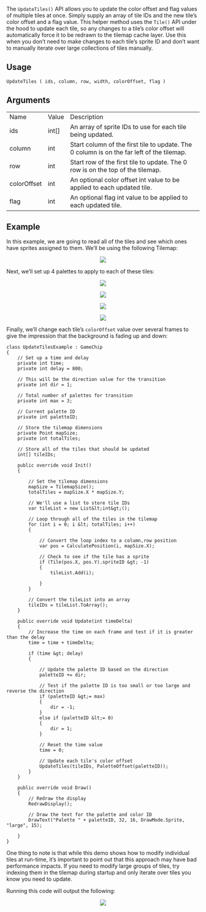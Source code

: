 The `UpdateTiles()` API allows you to update the color offset and flag values of multiple tiles at once. Simply supply an array of tile IDs and the new tile’s color offset and a flag value. This helper method uses the `Tile()` API under the hood to update each tile, so any changes to a tile’s color offset will automatically force it to be redrawn to the tilemap cache layer. Use this when you don’t need to make changes to each tile’s sprite ID and don’t want to manually iterate over large collections of tiles manually.

## Usage

`UpdateTiles ( ids, column, row, width, colorOffset, flag )`

## Arguments

<table>
  <tr>
    <td>Name</td>
    <td>Value</td>
    <td>Description</td>
  </tr>
  <tr>
    <td>ids</td>
    <td>int[]</td>
    <td>An array of sprite IDs to use for each tile being updated.</td>
  </tr>
  <tr>
    <td>column</td>
    <td>int</td>
    <td>Start column of the first tile to update. The 0 column is on the far left of the tilemap.</td>
  </tr>
  <tr>
    <td>row</td>
    <td>int</td>
    <td>Start row of the first tile to update. The 0 row is on the top of the tilemap.</td>
  </tr>
  <tr>
    <td>colorOffset</td>
    <td>int</td>
    <td>An optional color offset int value to be applied to each updated tile.</td>
  </tr>
  <tr>
    <td>flag</td>
    <td>int</td>
    <td>An optional flag int value to be applied to each updated tile.</td>
  </tr>
</table>


## Example

In this example, we are going to read all of the tiles and see which ones have sprites assigned to them. We’ll be using the following Tilemap:

<p style="text-align:center"><img src="images/UpdateTiles_image_0.png" /></p>

Next, we’ll set up 4 palettes to apply to each of these tiles:

<p style="text-align:center"><img src="images/UpdateTiles_image_1.png" /></p>

<p style="text-align:center"><img src="images/UpdateTiles_image_2.png" /></p>

<p style="text-align:center"><img src="images/UpdateTiles_image_3.png" /></p>

<p style="text-align:center"><img src="images/UpdateTiles_image_4.png" /></p>

Finally, we’ll change each tile’s `colorOffset` value over several frames to give the impression that the background is fading up and down:

    class UpdateTilesExample : GameChip
    {
        // Set up a time and delay
        private int time;
        private int delay = 800;

        // This will be the direction value for the transition
        private int dir = 1;

        // Total number of palettes for transition
        private int max = 3;

        // Current palette ID
        private int paletteID;

        // Store the tilemap dimensions
        private Point mapSize;
        private int totalTiles;

        // Store all of the tiles that should be updated
        int[] tileIDs;

        public override void Init()
        {

            // Set the tilemap dimensions
            mapSize = TilemapSize();
            totalTiles = mapSize.X * mapSize.Y;

            // We'll use a list to store tile IDs
            var tileList = new List&lt;int&gt;();

            // Loop through all of the tiles in the tilemap
            for (int i = 0; i &lt; totalTiles; i++)
            {
           
                // Convert the loop index to a column,row position
                var pos = CalculatePosition(i, mapSize.X);

                // Check to see if the tile has a sprite
                if (Tile(pos.X, pos.Y).spriteID &gt; -1)
                {
                    tileList.Add(i);

                }
            }

            // Convert the tileList into an array
            tileIDs = tileList.ToArray();
        }

        public override void Update(int timeDelta)
        {
            // Increase the time on each frame and test if it is greater than the delay
            time = time + timeDelta;

            if (time &gt; delay)
            {

                // Update the palette ID based on the direction
                paletteID += dir;

                // Test if the palette ID is too small or too large and reverse the direction
                if (paletteID &gt;= max)
                {
                    dir = -1;
                }
                else if (paletteID &lt;= 0)
                {
                    dir = 1;
                }

                // Reset the time value
                time = 0;

                // Update each tile's color offset
                UpdateTiles(tileIDs, PaletteOffset(paletteID));
            }
        }

        public override void Draw()
        {
            // Redraw the display
            RedrawDisplay();

            // Draw the text for the palette and color ID
            DrawText("Palette " + paletteID, 32, 16, DrawMode.Sprite, "large", 15);

        }
    }

One thing to note is that while this demo shows how to modify individual tiles at run-time, it’s important to point out that this approach may have bad performance impacts. If you need to modify large groups of tiles, try indexing them in the tilemap during startup and only iterate over tiles you know you need to update.

Running this code will output the following:

<p style="text-align:center"><img src="images/UpdateTilesOutput_image_0.png" /></p>

